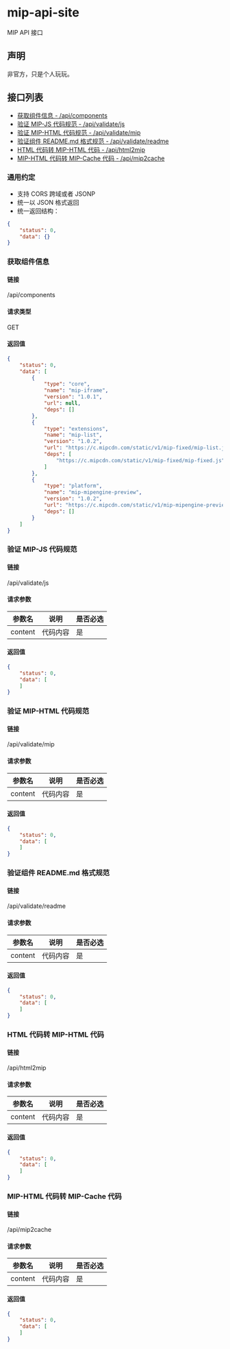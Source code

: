 # mip-api-site

MIP API 接口

## 声明

非官方，只是个人玩玩。

## 接口列表

- [获取组件信息 - /api/components](#components)
- [验证 MIP-JS 代码规范 - /api/validate/js](#js)
- [验证 MIP-HTML 代码规范 - /api/validate/mip](#mip)
- [验证组件 README.md 格式规范 - /api/validate/readme](#readme)
- [HTML 代码转 MIP-HTML 代码 - /api/html2mip](#html2mip)
- [MIP-HTML 代码转 MIP-Cache 代码 - /api/mip2cache](#mip2cache)

### 通用约定

- 支持 CORS 跨域或者 JSONP
- 统一以 JSON 格式返回
- 统一返回结构：

```json
{
    "status": 0,
    "data": {}
}
```

<a id="components"></a>
### 获取组件信息

#### 链接

/api/components

#### 请求类型

GET

#### 返回值

```json
{
    "status": 0,
    "data": [
        {
            "type": "core",
            "name": "mip-iframe",
            "version": "1.0.1",
            "url": null,
            "deps": []
        },
        {
            "type": "extensions",
            "name": "mip-list",
            "version": "1.0.2",
            "url": "https://c.mipcdn.com/static/v1/mip-fixed/mip-list.js",
            "deps": [
                "https://c.mipcdn.com/static/v1/mip-fixed/mip-fixed.js"
            ]
        },
        {
            "type": "platform",
            "name": "mip-mipengine-preview",
            "version": "1.0.2",
            "url": "https://c.mipcdn.com/static/v1/mip-mipengine-preview/mip-mipengine-preview.js",
            "deps": []
        }
    ]
}
```

<a id="js"></a>
### 验证 MIP-JS 代码规范
#### 链接

/api/validate/js

#### 请求参数

参数名 | 说明 | 是否必选
--- | --- | ---
content | 代码内容 | 是

#### 返回值

```json
{
    "status": 0,
    "data": [
    ]
}
```

<a id="mip"></a>
### 验证 MIP-HTML 代码规范
#### 链接

/api/validate/mip

#### 请求参数

参数名 | 说明 | 是否必选
--- | --- | ---
content | 代码内容 | 是

#### 返回值

```json
{
    "status": 0,
    "data": [
    ]
}
```

<a id="readme"></a>
### 验证组件 README.md 格式规范
#### 链接

/api/validate/readme

#### 请求参数

参数名 | 说明 | 是否必选
--- | --- | ---
content | 代码内容 | 是

#### 返回值

```json
{
    "status": 0,
    "data": [
    ]
}
```

<a id="html2mip"></a>
### HTML 代码转 MIP-HTML 代码
#### 链接

/api/html2mip

#### 请求参数

参数名 | 说明 | 是否必选
--- | --- | ---
content | 代码内容 | 是

#### 返回值

```json
{
    "status": 0,
    "data": [
    ]
}
```

<a id="mip2cache"></a>
### MIP-HTML 代码转 MIP-Cache 代码
#### 链接

/api/mip2cache

#### 请求参数

参数名 | 说明 | 是否必选
--- | --- | ---
content | 代码内容 | 是

#### 返回值

```json
{
    "status": 0,
    "data": [
    ]
}
```


